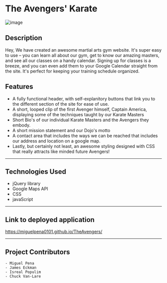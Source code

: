 # The Avengers' Karate
![image](https://github.com/user-attachments/assets/bd5a6cbb-62b5-4906-a615-32de8819f4e7)

## Description
Hey, We have created an awesome martial arts gym website. It's super easy to use – you can learn all about our gym, get to know our amazing masters, and see all our classes on a handy calendar. Signing up for classes is a breeze, and you can even add them to your Google Calendar straight from the site. It's perfect for keeping your training schedule organized.

## Features
- A fully functional header, with self-explanitory buttons that link you to the different section of the site for ease of use.
- A short, looped clip of the first Avenger himself, Captain America, displaying some of the techniques taught by our Karate Masters
- Short Bio's of our individual Karate Masters and the Avengers they embody.
- A short mission statement and our Dojo's motto
- A contact area that includes the ways we can be reached that includes our address and location on a google map.
- Lastly, but certainly not least, an awesome styling designed with CSS that really attracts like minded future Avengers!


------------------------------------------------------

## Technologies Used
 - jQuery library
 - Google Maps API
 - CSS
 - javaScript

------------------------------------------------------

## Link to deployed application
https://miguelpena0101.github.io/TheAvengers/

------------------------------------------------------

## Project Contributors
    - Miguel Pena
    - James Eckman
    - Isreal Populim
    - Chuck Van-Lare
